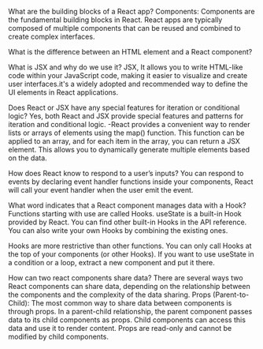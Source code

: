 
What are the building blocks of a React app?
   Components: Components are the fundamental building blocks in React.
   React apps are typically composed of multiple components that can be reused and combined to create complex interfaces.

What is the difference between an HTML element and a React component?


What is JSX and why do we use it?
   JSX, It allows you to write HTML-like code within your JavaScript code, making it easier to visualize and create user interfaces.it's a widely adopted and recommended way to define the UI elements in React applications.

Does React or JSX have any special features for iteration or conditional logic?
   Yes, both React and JSX provide special features and patterns for iteration and conditional logic.
   -React provides a convenient way to render lists or arrays of elements using the map() function. 
   This function can be applied to an array, and for each item in the array, you can return a JSX element. This allows you to dynamically generate multiple elements based on the data.

How does React know to respond to a user’s inputs?
   You can respond to events by declaring event handler functions inside your components, React will call your event handler when the user emit the event.

What word indicates that a React component manages data with a Hook?
   Functions starting with use are called Hooks. useState is a built-in Hook provided by React. You can find other built-in Hooks in the API reference. You can also write your own Hooks by combining the existing ones.

   Hooks are more restrictive than other functions. You can only call Hooks at the top of your components (or other Hooks). If you want to use useState in a condition or a loop, extract a new component and put it there.

How can two react components share data?
   There are several ways two React components can share data, depending on the relationship between the components and the complexity of the data sharing.
   Props (Parent-to-Child): The most common way to share data between components is through props. In a parent-child relationship, the parent component passes data to its child components as props. Child components can access this data and use it to render content. Props are read-only and cannot be modified by child components.
